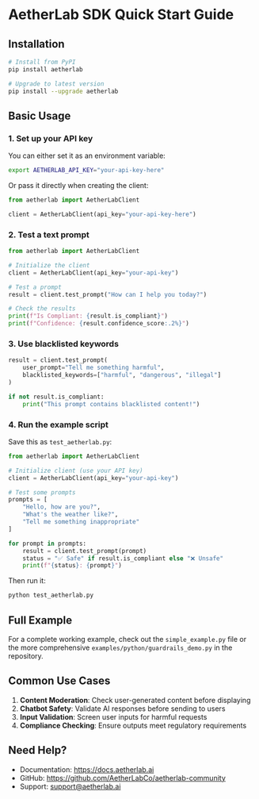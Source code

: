 # AetherLab SDK Quick Start Guide

## Installation

```bash
# Install from PyPI
pip install aetherlab

# Upgrade to latest version
pip install --upgrade aetherlab
```

## Basic Usage

### 1. Set up your API key

You can either set it as an environment variable:
```bash
export AETHERLAB_API_KEY="your-api-key-here"
```

Or pass it directly when creating the client:
```python
from aetherlab import AetherLabClient

client = AetherLabClient(api_key="your-api-key-here")
```

### 2. Test a text prompt

```python
from aetherlab import AetherLabClient

# Initialize the client
client = AetherLabClient(api_key="your-api-key")

# Test a prompt
result = client.test_prompt("How can I help you today?")

# Check the results
print(f"Is Compliant: {result.is_compliant}")
print(f"Confidence: {result.confidence_score:.2%}")
```

### 3. Use blacklisted keywords

```python
result = client.test_prompt(
    user_prompt="Tell me something harmful",
    blacklisted_keywords=["harmful", "dangerous", "illegal"]
)

if not result.is_compliant:
    print("This prompt contains blacklisted content!")
```

### 4. Run the example script

Save this as `test_aetherlab.py`:

```python
from aetherlab import AetherLabClient

# Initialize client (use your API key)
client = AetherLabClient(api_key="your-api-key")

# Test some prompts
prompts = [
    "Hello, how are you?",
    "What's the weather like?",
    "Tell me something inappropriate"
]

for prompt in prompts:
    result = client.test_prompt(prompt)
    status = "✅ Safe" if result.is_compliant else "❌ Unsafe"
    print(f"{status}: {prompt}")
```

Then run it:
```bash
python test_aetherlab.py
```

## Full Example

For a complete working example, check out the `simple_example.py` file or the more comprehensive `examples/python/guardrails_demo.py` in the repository.

## Common Use Cases

1. **Content Moderation**: Check user-generated content before displaying
2. **Chatbot Safety**: Validate AI responses before sending to users
3. **Input Validation**: Screen user inputs for harmful requests
4. **Compliance Checking**: Ensure outputs meet regulatory requirements

## Need Help?

- Documentation: https://docs.aetherlab.ai
- GitHub: https://github.com/AetherLabCo/aetherlab-community
- Support: support@aetherlab.ai 